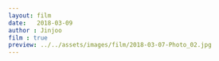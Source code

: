```yaml
---
layout: film
date:   2018-03-09
author : Jinjoo
film : true
preview: ../../assets/images/film/2018-03-07-Photo_02.jpg
---
```

